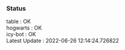 ### Status


table : OK  
hogwarts : OK  
icy-bot : OK  
Latest Update : 2022-06-26 12:14:24.726822
